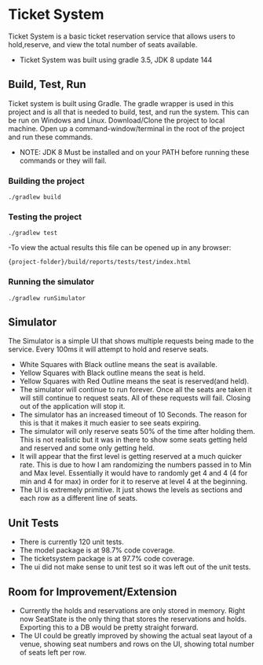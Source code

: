 # Ticket System

Ticket System is a basic ticket reservation service that allows users to hold,reserve, and view the total number of seats available.

- Ticket System was built using gradle 3.5, JDK 8 update 144

## Build, Test, Run

Ticket system is built using Gradle. The gradle wrapper is used in this project and is all that is needed to build, test, and run the system. This can be run on Windows and Linux. Download/Clone the project to local machine. Open up a command-window/terminal in the root of the project and run these commands.

- NOTE: JDK 8 Must be installed and on your PATH before running these commands or they will fail.

### Building the project
````
./gradlew build
````

### Testing the project
````
./gradlew test
````

-To view the actual results this file can be opened up in any browser:

````
{project-folder}/build/reports/tests/test/index.html
````

### Running the simulator
````
./gradlew runSimulator
````


## Simulator

The Simulator is a simple UI that shows multiple requests being made to the service. Every 100ms it will attempt to hold and reserve seats. 

- White Squares with Black outline means the seat is available.
- Yellow Squares with Black outline means the seat is held.
- Yellow Squares with Red Outline means the seat is reserved(and held).
- The simulator will continue to run forever. Once all the seats are taken it will still continue to request seats. All of these requests will fail. Closing out of the application will stop it.
- The simulator has an increased timeout of 10 Seconds. The reason for this is that it makes it much easier to see seats expiring.
- The simulator will only reserve seats 50% of the time after holding them. This is not realistic but it was in there to show some seats getting held and reserved and some only getting held.
- It will appear that the first level is getting reserved at a much quicker rate. This is due to how I am randomizing the numbers passed in to Min and Max level. Essentially it would have to randomly get 4 and 4 (4 for min and 4 for max) in order for it to reserve at level 4 at the beginning.
- The UI is extremely primitive. It just shows the levels as sections and each row as a different line of seats.

## Unit Tests

- There is currently 120 unit tests.
- The model package is at 98.7% code coverage.
- The ticketsystem package is at 97.7% code coverage.
- The ui did not make sense to unit test so it was left out of the unit tests.


## Room for Improvement/Extension

- Currently the holds and reservations are only stored in memory. Right now SeatState is the only thing that stores the reservations and holds. Exporting this to a DB would be pretty straight forward. 
- The UI could be greatly improved by showing the actual seat layout of a venue, showing seat numbers and rows on the UI, showing total number of seats left per row.

